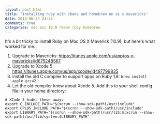 ```yaml
---
layout: post.html
title: "Installing ruby with rbenv and homebrew on os x mavericks"
date: 2013-06-24 23:36
comments: true
categories: mac osx 10.9 rbenv ruby homebrew
---
```


It's a bit tricky to install Ruby on Mac OS X Maverick (10.9), but here's what worked for me.

1. Upgrade to Mavericks: https://itunes.apple.com/us/app/os-x-mavericks/id675248567
2. Upgrade to Xcode 5: https://itunes.apple.com/us/app/xcode/id497799835
3. Install the old C compiler to support apps on Ruby 1.8: `brew install apple-gcc42`
4. Let the old compiler know about Xcode 5. Add this to your shell config file in your home directory:

```
# XCode 5 hides these away:
export C_INCLUDE_PATH="$(xcrun --show-sdk-path)/usr/include"
export CPLUS_INCLUDE_PATH="$(xcrun --show-sdk-path)/usr/include"
export LIBRARY_PATH="$(xcrun --show-sdk-path)/usr/lib:$(xcrun --show-sdk-path)/usr/lib/system:$LIBRARY_PATH"
```
